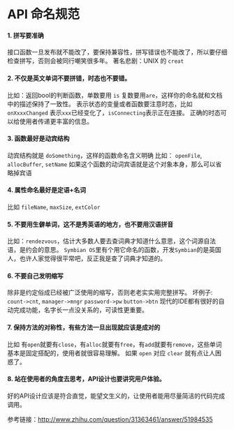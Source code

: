 # API 命名规范

#### 1. 拼写要准确
接口函数一旦发布就不能改了，要保持兼容性，拼写错误也不能改了，所以要仔细检查拼写，否则会被同行嘲笑很多年。
著名悲剧：UNIX 的 `creat`

#### 2. 不仅是英文单词不要拼错，时态也不要错。
比如：返回bool的判断函数，单数要用 `is` 复数要用`are`，这样你的命名就和文档中的描述保持了一致性。
表示状态的变量或者函数要注意时态，比如 `onXxxxChanged` 表示`xxx`已经变化了，`isConnecting`表示正在连接。
正确的时态可以给使用者传递更丰富的信息。

#### 3. 函数最好是动宾结构
动宾结构就是 `doSomething`，这样的函数命名含义明确
比如： `openFile`, `allocBuffer`, `setName`
如果这个函数的动词宾语就是这个对象本身，那么可以省略掉宾语

#### 4. 属性命名最好是定语+名词
比如 `fileName`, `maxSize`, `extColor`

#### 5. 不要用生僻单词，这不是秀英语的地方，也不要用汉语拼音
比如：`rendezvous`，估计大多数人要去查词典才知道什么意思，这个词源自法语，是约会的意思。
`Symbian OS`里有个用它命名的函数，开发`Symbian`的是英国人，也许人家觉得很平常吧，反正我是查了词典才知道的。

#### 6. 不要自己发明缩写
除非是约定俗成已经被广泛使用的缩写，否则老老实实用完整拼写。
坏例子: `count->cnt`, `manager->mngr` `password->pw` `button->btn`
现代的IDE都有很好的自动完成功能，名字长一点没关系的，可读性更重要。

#### 7. 保持方法的对称性，有些方法一旦出现就应该是成对的
比如 有`open`就要有`close`，有`alloc`就要有`free`，有`add`就要有`remove`，这些单词基本是固定搭配的，使用者就很容易理解。
如果 `open` 对应 `clear` 就有点让人困惑了。

#### 8. 站在使用者的角度去思考，API设计也要讲究用户体验。
好的API设计应该是符合直觉，能望文生义的，让使用者能用尽量简洁的代码完成调用。

参考链接：http://www.zhihu.com/question/31363461/answer/51984535

